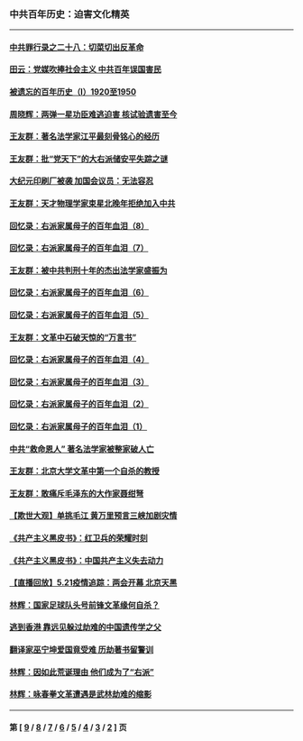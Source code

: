 ### 中共百年历史：迫害文化精英
---
#### [中共罪行录之二十八：切菜切出反革命](../../pages/nf1176111/n13030600.md?06250430) 
#### [田云：党媒吹捧社会主义 中共百年误国害民](../../pages/nf1176111/n13006682.md?06250430) 
#### [被遗忘的百年历史（I）1920至1950](../../pages/nf1176111/n12986411.md?06250430) 
#### [周晓辉：两弹一星功臣难逃迫害 核试验遗害至今](../../pages/nf1176111/n12974997.md?06250430) 
#### [王友群：著名法学家江平最刻骨铭心的经历](../../pages/nf1176111/n12970787.md?06250430) 
#### [王友群：批“党天下”的大右派储安平失踪之谜](../../pages/nf1176111/n12954229.md?06250430) 
#### [大纪元印刷厂被袭 加国会议员：无法容忍](../../pages/nf1176111/n12883028.md?06250430) 
#### [王友群：天才物理学家束星北晚年拒绝加入中共](../../pages/nf1176111/n12792913.md?06250430) 
#### [回忆录：右派家属母子的百年血泪（8）](../../pages/nf1176111/n12706196.md?06250430) 
#### [回忆录：右派家属母子的百年血泪（7）](../../pages/nf1176111/n12706191.md?06250430) 
#### [王友群：被中共判刑十年的杰出法学家盛振为](../../pages/nf1176111/n12706141.md?06250430) 
#### [回忆录：右派家属母子的百年血泪（6）](../../pages/nf1176111/n12698863.md?06250430) 
#### [回忆录：右派家属母子的百年血泪（5）](../../pages/nf1176111/n12692515.md?06250430) 
#### [王友群：文革中石破天惊的“万言书”](../../pages/nf1176111/n12690994.md?06250430) 
#### [回忆录：右派家属母子的百年血泪（4）](../../pages/nf1176111/n12686410.md?06250430) 
#### [回忆录：右派家属母子的百年血泪（3）](../../pages/nf1176111/n12683820.md?06250430) 
#### [回忆录：右派家属母子的百年血泪（2）](../../pages/nf1176111/n12679738.md?06250430) 
#### [回忆录：右派家属母子的百年血泪（1）](../../pages/nf1176111/n12678112.md?06250430) 
#### [中共“救命恩人” 著名法学家被整家破人亡](../../pages/nf1176111/n12658168.md?06250430) 
#### [王友群：北京大学文革中第一个自杀的教授](../../pages/nf1176111/n12632697.md?06250430) 
#### [王友群：敢痛斥毛泽东的大作家聂绀弩](../../pages/nf1176111/n12384788.md?06250430) 
#### [【欺世大观】单挑毛江 黄万里预言三峡加剧灾情](../../pages/nf1176111/n12357101.md?06250430) 
#### [《共产主义黑皮书》：红卫兵的荣耀时刻](../../pages/nf1176111/n12190329.md?06250430) 
#### [《共产主义黑皮书》：中国共产主义失去动力](../../pages/nf1176111/n12168749.md?06250430) 
#### [【直播回放】5.21疫情追踪：两会开幕 北京天黑](../../pages/nf1176111/n12126358.md?06250430) 
#### [林辉：国家足球队头号前锋文革缘何自杀？](../../pages/nf1176111/n11648921.md?06250430) 
#### [逃到香港 靠远见躲过劫难的中国遗传学之父](../../pages/nf1176111/n11535984.md?06250430) 
#### [翻译家巫宁坤爱国竟受难 历劫著书留警训](../../pages/nf1176111/n11478084.md?06250430) 
#### [林辉：因如此荒诞理由 他们成为了“右派”](../../pages/nf1176111/n11070799.md?06250430) 
#### [林辉：咏春拳文革遭遇是武林劫难的缩影](../../pages/nf1176111/n11042647.md?06250430) 

---
#### 第 [ [9](./9.md?06250430) / [8](./8.md?06250430) / [7](./7.md?06250430) / [6](./6.md?06250430) / [5](./5.md?06250430) / [4](./4.md?06250430) / [3](./3.md?06250430) / [2](./2.md?06250430) ] 页

